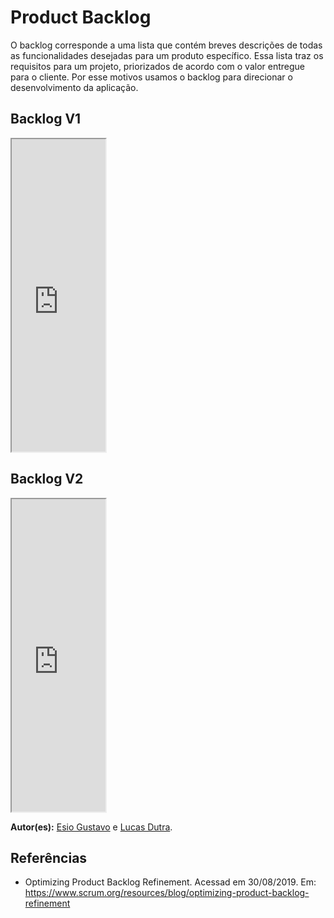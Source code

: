 # Product Backlog

O backlog corresponde a uma lista que contém breves descrições de todas as funcionalidades desejadas para um produto específico. Essa lista traz os requisitos para um projeto, priorizados de acordo com o valor entregue para o cliente.
Por esse motivos usamos o backlog para direcionar o desenvolvimento da aplicação.

## Backlog V1

<iframe src="https://docs.google.com/spreadsheets/d/e/2PACX-1vSRH8ibXQpcZL1ogUkVyLe3olWzt1JeT5g4ICiFuk-T6oaEliDki8hEP4v-KEzgtD_mB0_cAxaslMrS/pubhtml?gid=0&amp;single=true&amp;widget=true&amp;headers=false" width="150px" height="500px"></iframe>

## Backlog V2

<iframe src="https://docs.google.com/spreadsheets/d/e/2PACX-1vSRH8ibXQpcZL1ogUkVyLe3olWzt1JeT5g4ICiFuk-T6oaEliDki8hEP4v-KEzgtD_mB0_cAxaslMrS/pubhtml?gid=310049833&amp;single=true&amp;widget=true&amp;headers=false"   width="150px" height="500px"></iframe>

**Autor(es):** [Esio Gustavo](https://github.com/EsioFreitas) e [Lucas Dutra](https://github.com/lucasdutraf).

## Referências

- Optimizing Product Backlog Refinement. Acessad em 30/08/2019. Em: <https://www.scrum.org/resources/blog/optimizing-product-backlog-refinement>
